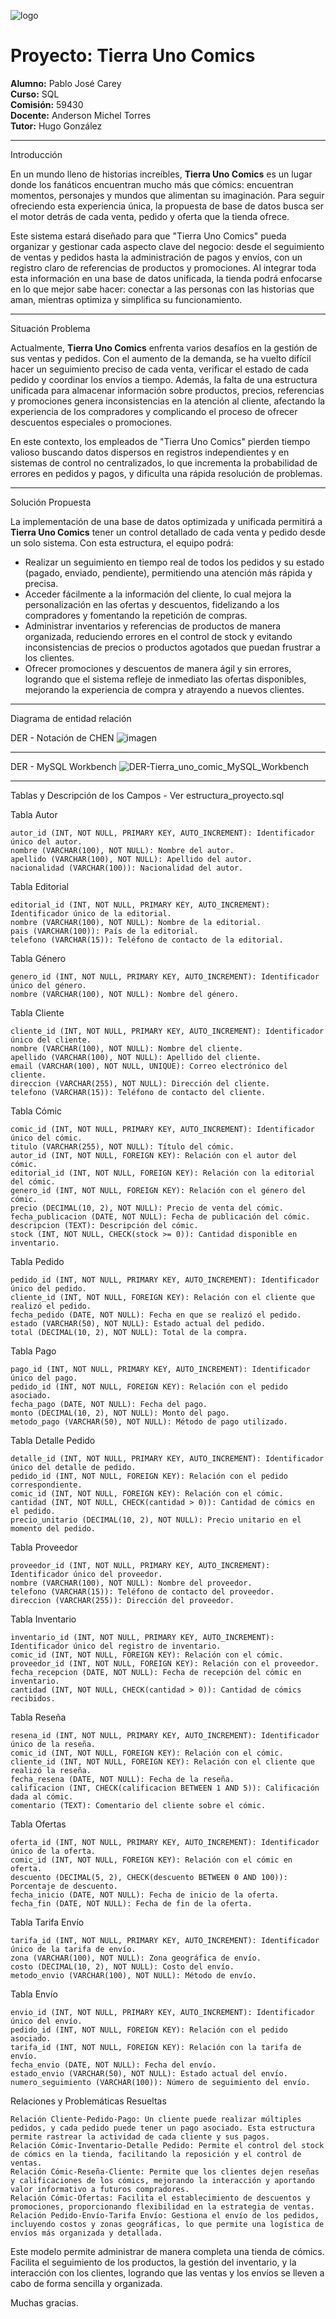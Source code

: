 
![logo](https://github.com/user-attachments/assets/69425ae8-f58c-42ad-9c96-b8e37c6992bd)


# Proyecto: Tierra Uno Comics

**Alumno:** Pablo José Carey  
**Curso:** SQL  
**Comisión:** 59430  
**Docente:** Anderson Michel Torres  
**Tutor:** Hugo González  

---

Introducción

En un mundo lleno de historias increíbles, **Tierra Uno Comics** es un lugar donde los fanáticos encuentran mucho más que cómics: encuentran momentos, personajes y mundos que alimentan su imaginación. Para seguir ofreciendo esta experiencia única, la propuesta de base de datos busca ser el motor detrás de cada venta, pedido y oferta que la tienda ofrece.

Este sistema estará diseñado para que "Tierra Uno Comics" pueda organizar y gestionar cada aspecto clave del negocio: desde el seguimiento de ventas y pedidos hasta la administración de pagos y envíos, con un registro claro de referencias de productos y promociones. Al integrar toda esta información en una base de datos unificada, la tienda podrá enfocarse en lo que mejor sabe hacer: conectar a las personas con las historias que aman, mientras optimiza y simplifica su funcionamiento.

---

Situación Problema

Actualmente, **Tierra Uno Comics** enfrenta varios desafíos en la gestión de sus ventas y pedidos. Con el aumento de la demanda, se ha vuelto difícil hacer un seguimiento preciso de cada venta, verificar el estado de cada pedido y coordinar los envíos a tiempo. Además, la falta de una estructura unificada para almacenar información sobre productos, precios, referencias y promociones genera inconsistencias en la atención al cliente, afectando la experiencia de los compradores y complicando el proceso de ofrecer descuentos especiales o promociones.

En este contexto, los empleados de "Tierra Uno Comics" pierden tiempo valioso buscando datos dispersos en registros independientes y en sistemas de control no centralizados, lo que incrementa la probabilidad de errores en pedidos y pagos, y dificulta una rápida resolución de problemas.

---

Solución Propuesta

La implementación de una base de datos optimizada y unificada permitirá a **Tierra Uno Comics** tener un control detallado de cada venta y pedido desde un solo sistema. Con esta estructura, el equipo podrá:

- Realizar un seguimiento en tiempo real de todos los pedidos y su estado (pagado, enviado, pendiente), permitiendo una atención más rápida y precisa.
- Acceder fácilmente a la información del cliente, lo cual mejora la personalización en las ofertas y descuentos, fidelizando a los compradores y fomentando la repetición de compras.
- Administrar inventarios y referencias de productos de manera organizada, reduciendo errores en el control de stock y evitando inconsistencias de precios o productos agotados que puedan frustrar a los clientes.
- Ofrecer promociones y descuentos de manera ágil y sin errores, logrando que el sistema refleje de inmediato las ofertas disponibles, mejorando la experiencia de compra y atrayendo a nuevos clientes.

---

Diagrama de entidad relación

DER - Notación de CHEN
![imagen](https://github.com/user-attachments/assets/13f076b7-d277-4242-b6ce-f082d69f2bcc)

---

DER - MySQL Workbench
![DER-Tierra_uno_comic_MySQL_Workbench](https://github.com/user-attachments/assets/1c20c526-6250-4793-af6a-3c71b8863249)

---

Tablas y Descripción de los Campos - Ver estructura_proyecto.sql 

Tabla Autor

    autor_id (INT, NOT NULL, PRIMARY KEY, AUTO_INCREMENT): Identificador único del autor.
    nombre (VARCHAR(100), NOT NULL): Nombre del autor.
    apellido (VARCHAR(100), NOT NULL): Apellido del autor.
    nacionalidad (VARCHAR(100)): Nacionalidad del autor.

Tabla Editorial

    editorial_id (INT, NOT NULL, PRIMARY KEY, AUTO_INCREMENT): Identificador único de la editorial.
    nombre (VARCHAR(100), NOT NULL): Nombre de la editorial.
    pais (VARCHAR(100)): País de la editorial.
    telefono (VARCHAR(15)): Teléfono de contacto de la editorial.

Tabla Género

    genero_id (INT, NOT NULL, PRIMARY KEY, AUTO_INCREMENT): Identificador único del género.
    nombre (VARCHAR(100), NOT NULL): Nombre del género.

Tabla Cliente

    cliente_id (INT, NOT NULL, PRIMARY KEY, AUTO_INCREMENT): Identificador único del cliente.
    nombre (VARCHAR(100), NOT NULL): Nombre del cliente.
    apellido (VARCHAR(100), NOT NULL): Apellido del cliente.
    email (VARCHAR(100), NOT NULL, UNIQUE): Correo electrónico del cliente.
    direccion (VARCHAR(255), NOT NULL): Dirección del cliente.
    telefono (VARCHAR(15)): Teléfono de contacto del cliente.

Tabla Cómic

    comic_id (INT, NOT NULL, PRIMARY KEY, AUTO_INCREMENT): Identificador único del cómic.
    titulo (VARCHAR(255), NOT NULL): Título del cómic.
    autor_id (INT, NOT NULL, FOREIGN KEY): Relación con el autor del cómic.
    editorial_id (INT, NOT NULL, FOREIGN KEY): Relación con la editorial del cómic.
    genero_id (INT, NOT NULL, FOREIGN KEY): Relación con el género del cómic.
    precio (DECIMAL(10, 2), NOT NULL): Precio de venta del cómic.
    fecha_publicacion (DATE, NOT NULL): Fecha de publicación del cómic.
    descripcion (TEXT): Descripción del cómic.
    stock (INT, NOT NULL, CHECK(stock >= 0)): Cantidad disponible en inventario.

Tabla Pedido

    pedido_id (INT, NOT NULL, PRIMARY KEY, AUTO_INCREMENT): Identificador único del pedido.
    cliente_id (INT, NOT NULL, FOREIGN KEY): Relación con el cliente que realizó el pedido.
    fecha_pedido (DATE, NOT NULL): Fecha en que se realizó el pedido.
    estado (VARCHAR(50), NOT NULL): Estado actual del pedido.
    total (DECIMAL(10, 2), NOT NULL): Total de la compra.

Tabla Pago

    pago_id (INT, NOT NULL, PRIMARY KEY, AUTO_INCREMENT): Identificador único del pago.
    pedido_id (INT, NOT NULL, FOREIGN KEY): Relación con el pedido asociado.
    fecha_pago (DATE, NOT NULL): Fecha del pago.
    monto (DECIMAL(10, 2), NOT NULL): Monto del pago.
    metodo_pago (VARCHAR(50), NOT NULL): Método de pago utilizado.

Tabla Detalle Pedido

    detalle_id (INT, NOT NULL, PRIMARY KEY, AUTO_INCREMENT): Identificador único del detalle de pedido.
    pedido_id (INT, NOT NULL, FOREIGN KEY): Relación con el pedido correspondiente.
    comic_id (INT, NOT NULL, FOREIGN KEY): Relación con el cómic.
    cantidad (INT, NOT NULL, CHECK(cantidad > 0)): Cantidad de cómics en el pedido.
    precio_unitario (DECIMAL(10, 2), NOT NULL): Precio unitario en el momento del pedido.

Tabla Proveedor

    proveedor_id (INT, NOT NULL, PRIMARY KEY, AUTO_INCREMENT): Identificador único del proveedor.
    nombre (VARCHAR(100), NOT NULL): Nombre del proveedor.
    telefono (VARCHAR(15)): Teléfono de contacto del proveedor.
    direccion (VARCHAR(255)): Dirección del proveedor.

Tabla Inventario

    inventario_id (INT, NOT NULL, PRIMARY KEY, AUTO_INCREMENT): Identificador único del registro de inventario.
    comic_id (INT, NOT NULL, FOREIGN KEY): Relación con el cómic.
    proveedor_id (INT, NOT NULL, FOREIGN KEY): Relación con el proveedor.
    fecha_recepcion (DATE, NOT NULL): Fecha de recepción del cómic en inventario.
    cantidad (INT, NOT NULL, CHECK(cantidad > 0)): Cantidad de cómics recibidos.

Tabla Reseña

    resena_id (INT, NOT NULL, PRIMARY KEY, AUTO_INCREMENT): Identificador único de la reseña.
    comic_id (INT, NOT NULL, FOREIGN KEY): Relación con el cómic.
    cliente_id (INT, NOT NULL, FOREIGN KEY): Relación con el cliente que realizó la reseña.
    fecha_resena (DATE, NOT NULL): Fecha de la reseña.
    calificacion (INT, CHECK(calificacion BETWEEN 1 AND 5)): Calificación dada al cómic.
    comentario (TEXT): Comentario del cliente sobre el cómic.

Tabla Ofertas

    oferta_id (INT, NOT NULL, PRIMARY KEY, AUTO_INCREMENT): Identificador único de la oferta.
    comic_id (INT, NOT NULL, FOREIGN KEY): Relación con el cómic en oferta.
    descuento (DECIMAL(5, 2), CHECK(descuento BETWEEN 0 AND 100)): Porcentaje de descuento.
    fecha_inicio (DATE, NOT NULL): Fecha de inicio de la oferta.
    fecha_fin (DATE, NOT NULL): Fecha de fin de la oferta.

Tabla Tarifa Envío

    tarifa_id (INT, NOT NULL, PRIMARY KEY, AUTO_INCREMENT): Identificador único de la tarifa de envío.
    zona (VARCHAR(100), NOT NULL): Zona geográfica de envío.
    costo (DECIMAL(10, 2), NOT NULL): Costo del envío.
    metodo_envio (VARCHAR(100), NOT NULL): Método de envío.

Tabla Envío

    envio_id (INT, NOT NULL, PRIMARY KEY, AUTO_INCREMENT): Identificador único del envío.
    pedido_id (INT, NOT NULL, FOREIGN KEY): Relación con el pedido asociado.
    tarifa_id (INT, NOT NULL, FOREIGN KEY): Relación con la tarifa de envío.
    fecha_envio (DATE, NOT NULL): Fecha del envío.
    estado_envio (VARCHAR(50), NOT NULL): Estado actual del envío.
    numero_seguimiento (VARCHAR(100)): Número de seguimiento del envío.

Relaciones y Problemáticas Resueltas

    Relación Cliente-Pedido-Pago: Un cliente puede realizar múltiples pedidos, y cada pedido puede tener un pago asociado. Esta estructura permite rastrear la actividad de cada cliente y sus pagos.
    Relación Cómic-Inventario-Detalle Pedido: Permite el control del stock de cómics en la tienda, facilitando la reposición y el control de ventas.
    Relación Cómic-Reseña-Cliente: Permite que los clientes dejen reseñas y calificaciones de los cómics, mejorando la interacción y aportando valor informativo a futuros compradores.
    Relación Cómic-Ofertas: Facilita el establecimiento de descuentos y promociones, proporcionando flexibilidad en la estrategia de ventas.
    Relación Pedido-Envío-Tarifa Envío: Gestiona el envío de los pedidos, incluyendo costos y zonas geográficas, lo que permite una logística de envíos más organizada y detallada.

Este modelo permite administrar de manera completa una tienda de cómics. Facilita el seguimiento de los productos, la gestión del inventario, y la interacción con los clientes, logrando que las ventas y los envíos se lleven a cabo de forma sencilla y organizada.

Muchas gracias.
